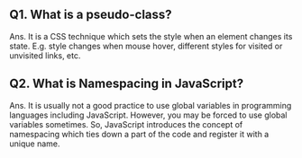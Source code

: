 ## Q1. What is a pseudo-class?

Ans. It is a CSS technique which sets the style when an element changes its state. E.g. style changes when mouse 
hover, different styles for visited or unvisited links, etc.


## Q2. What is Namespacing in JavaScript?

Ans. It is usually not a good practice to use global variables in programming languages including JavaScript. 
However, you may be forced to use global variables sometimes. So, JavaScript introduces the concept of namespacing
which ties down a part of the code and register it with a unique name.